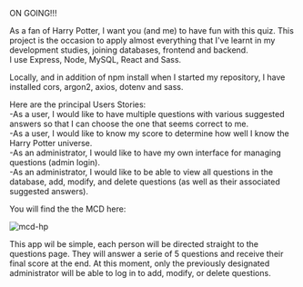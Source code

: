ON GOING!!!

As a fan of Harry Potter, I want you (and me) to have fun with this quiz.
This project is the occasion to apply almost everything that I've learnt in my development studies, joining databases, frontend and backend.<br>
I use Express, Node, MySQL, React and Sass. <br>

Locally, and in addition of npm install when I started my repository, I have installed cors, argon2, axios, dotenv and sass. <br>

Here are the principal Users Stories: <br>
-As a user, I would like to have multiple questions with various suggested answers so that I can choose the one that seems correct to me.<br>
-As a user, I would like to know my score to determine how well I know the Harry Potter universe.<br>
-As an administrator, I would like to have my own interface for managing questions (admin login).<br>
-As an administrator, I would like to be able to view all questions in the database, add, modify, and delete questions (as well as their associated suggested answers).<br>

You will find the the MCD here:

![mcd-hp](https://github.com/CarolineG85/Quiz-Harry-Potter/assets/144689553/9add1080-c8b3-44db-84de-730ba4c57037)



This app wil be simple, each person will be directed straight to the questions page. They will answer a serie of 5 questions and receive their final score at the end. At this moment, only the previously designated administrator will be able to log in to add, modify, or delete questions.



